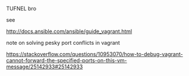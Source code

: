 TUFNEL bro


see

http://docs.ansible.com/ansible/guide_vagrant.html


note on solving pesky port conflicts in vagrant

https://stackoverflow.com/questions/10953070/how-to-debug-vagrant-cannot-forward-the-specified-ports-on-this-vm-message/25142933#25142933